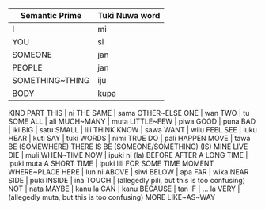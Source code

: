 Semantic Prime  | Tuki Nuwa word
----------------|---------------
I 				| mi
YOU 			| si
SOMEONE			| jan
PEOPLE			| jan
SOMETHING~THING | iju
BODY 			| kupa
KIND
PART
THIS 			| ni
THE SAME 		| sama
OTHER~ELSE
ONE 			| wan
TWO 			| tu
SOME
ALL 			| ali
MUCH~MANY 		| muta
LITTLE~FEW 		| piwa
GOOD 			| puna
BAD 			| iki
BIG 			| satu
SMALL 			| lili
THINK
KNOW 			| sawa
WANT 			| wilu
FEEL
SEE 			| luku
HEAR 			| kuti
SAY 			| tuki
WORDS 			| nimi
TRUE
DO 				| pali
HAPPEN
MOVE 			| tawa
BE (SOMEWHERE)
THERE IS
BE (SOMEONE/SOMETHING)
(IS) MINE
LIVE
DIE 			| muli
WHEN~TIME
NOW 			| ipuki ni (la)
BEFORE
AFTER
A LONG TIME 	| ipuki muta
A SHORT TIME 	| ipuki lili
FOR SOME TIME
MOMENT
WHERE~PLACE
HERE 			| lun ni
ABOVE 			| siwi
BELOW			| apa
FAR 			| wika
NEAR
SIDE 			| puki
INSIDE 			| ina
TOUCH 			| (allegedly pili, but this is too confusing)
NOT 			| nata
MAYBE 			| kanu la
CAN 			| kanu
BECAUSE 		| tan
IF 				| ... la
VERY 			| (allegedly muta, but this is too confusing)
MORE
LIKE~AS~WAY